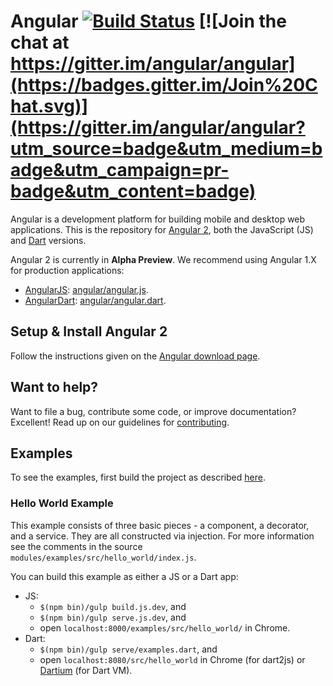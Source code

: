 Angular [![Build Status](https://travis-ci.org/angular/angular.svg?branch=master)](https://travis-ci.org/angular/angular) [![Join the chat at https://gitter.im/angular/angular](https://badges.gitter.im/Join%20Chat.svg)](https://gitter.im/angular/angular?utm_source=badge&utm_medium=badge&utm_campaign=pr-badge&utm_content=badge)
=========

Angular is a development platform for building mobile and desktop web applications. This is the
repository for [Angular 2][ng2], both the JavaScript (JS) and [Dart][dart] versions.

Angular 2 is currently in **Alpha Preview**. We recommend using Angular 1.X for production
applications:

* [AngularJS][ngJS]: [angular/angular.js](http://github.com/angular/angular.js).
* [AngularDart][ngDart]: [angular/angular.dart](http://github.com/angular/angular.dart).


## Setup & Install Angular 2

Follow the instructions given on the [Angular download page][download].


## Want to help?

Want to file a bug, contribute some code, or improve documentation? Excellent! Read up on our
guidelines for [contributing][contributing].


## Examples

To see the examples, first build the project as described
[here](http://github.com/angular/angular/blob/master/DEVELOPER.md).

### Hello World Example

This example consists of three basic pieces - a component, a decorator, and a
service.  They are all constructed via injection. For more information see the
comments in the source `modules/examples/src/hello_world/index.js`.

You can build this example as either a JS or a Dart app:

* JS:
  * `$(npm bin)/gulp build.js.dev`, and
  * `$(npm bin)/gulp serve.js.dev`, and
  * open `localhost:8000/examples/src/hello_world/` in Chrome.
* Dart:
  * `$(npm bin)/gulp serve/examples.dart`, and
  * open `localhost:8080/src/hello_world` in Chrome (for dart2js) or
    [Dartium][dartium] (for Dart VM).

[contributing]: http://github.com/angular/angular/blob/master/CONTRIBUTING.md
[dart]: http://www.dartlang.org
[dartium]: http://www.dartlang.org/tools/dartium
[download]: http://angular.io/download
[ng2]: http://angular.io
[ngDart]: http://angulardart.org
[ngJS]: http://angularjs.org
